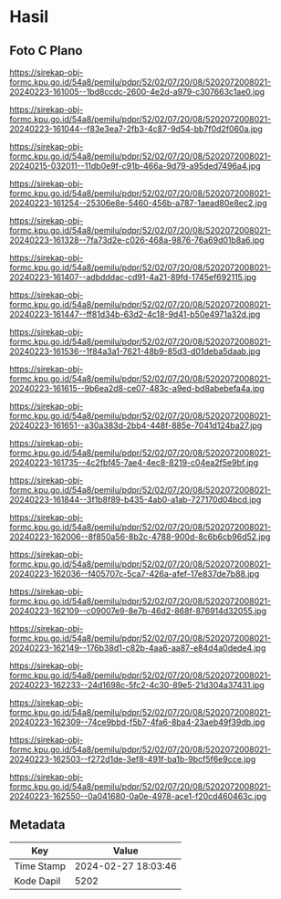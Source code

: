 # Hasil

## Foto C Plano

https://sirekap-obj-formc.kpu.go.id/54a8/pemilu/pdpr/52/02/07/20/08/5202072008021-20240223-161005--1bd8ccdc-2600-4e2d-a979-c307663c1ae0.jpg

https://sirekap-obj-formc.kpu.go.id/54a8/pemilu/pdpr/52/02/07/20/08/5202072008021-20240223-161044--f83e3ea7-2fb3-4c87-9d54-bb7f0d2f060a.jpg

https://sirekap-obj-formc.kpu.go.id/54a8/pemilu/pdpr/52/02/07/20/08/5202072008021-20240215-032011--11db0e9f-c91b-466a-9d79-a95ded7496a4.jpg

https://sirekap-obj-formc.kpu.go.id/54a8/pemilu/pdpr/52/02/07/20/08/5202072008021-20240223-161254--25306e8e-5460-456b-a787-1aead80e8ec2.jpg

https://sirekap-obj-formc.kpu.go.id/54a8/pemilu/pdpr/52/02/07/20/08/5202072008021-20240223-161328--7fa73d2e-c026-468a-9876-76a69d01b8a6.jpg

https://sirekap-obj-formc.kpu.go.id/54a8/pemilu/pdpr/52/02/07/20/08/5202072008021-20240223-161407--adbdddac-cd91-4a21-89fd-1745ef692115.jpg

https://sirekap-obj-formc.kpu.go.id/54a8/pemilu/pdpr/52/02/07/20/08/5202072008021-20240223-161447--ff81d34b-63d2-4c18-9d41-b50e4971a32d.jpg

https://sirekap-obj-formc.kpu.go.id/54a8/pemilu/pdpr/52/02/07/20/08/5202072008021-20240223-161536--1f84a3a1-7621-48b9-85d3-d01deba5daab.jpg

https://sirekap-obj-formc.kpu.go.id/54a8/pemilu/pdpr/52/02/07/20/08/5202072008021-20240223-161615--9b6ea2d8-ce07-483c-a9ed-bd8abebefa4a.jpg

https://sirekap-obj-formc.kpu.go.id/54a8/pemilu/pdpr/52/02/07/20/08/5202072008021-20240223-161651--a30a383d-2bb4-448f-885e-7041d124ba27.jpg

https://sirekap-obj-formc.kpu.go.id/54a8/pemilu/pdpr/52/02/07/20/08/5202072008021-20240223-161735--4c2fbf45-7ae4-4ec8-8219-c04ea2f5e9bf.jpg

https://sirekap-obj-formc.kpu.go.id/54a8/pemilu/pdpr/52/02/07/20/08/5202072008021-20240223-161844--3f1b8f89-b435-4ab0-a1ab-727170d04bcd.jpg

https://sirekap-obj-formc.kpu.go.id/54a8/pemilu/pdpr/52/02/07/20/08/5202072008021-20240223-162006--8f850a56-8b2c-4788-900d-8c6b6cb96d52.jpg

https://sirekap-obj-formc.kpu.go.id/54a8/pemilu/pdpr/52/02/07/20/08/5202072008021-20240223-162036--f405707c-5ca7-426a-afef-17e837de7b88.jpg

https://sirekap-obj-formc.kpu.go.id/54a8/pemilu/pdpr/52/02/07/20/08/5202072008021-20240223-162109--c09007e9-8e7b-46d2-868f-876914d32055.jpg

https://sirekap-obj-formc.kpu.go.id/54a8/pemilu/pdpr/52/02/07/20/08/5202072008021-20240223-162149--176b38d1-c82b-4aa6-aa87-e84d4a0dede4.jpg

https://sirekap-obj-formc.kpu.go.id/54a8/pemilu/pdpr/52/02/07/20/08/5202072008021-20240223-162233--24d1698c-5fc2-4c30-89e5-21d304a37431.jpg

https://sirekap-obj-formc.kpu.go.id/54a8/pemilu/pdpr/52/02/07/20/08/5202072008021-20240223-162309--74ce9bbd-f5b7-4fa6-8ba4-23aeb49f39db.jpg

https://sirekap-obj-formc.kpu.go.id/54a8/pemilu/pdpr/52/02/07/20/08/5202072008021-20240223-162503--f272d1de-3ef8-491f-ba1b-9bcf5f6e9cce.jpg

https://sirekap-obj-formc.kpu.go.id/54a8/pemilu/pdpr/52/02/07/20/08/5202072008021-20240223-162550--0a041680-0a0e-4978-ace1-f20cd460463c.jpg


## Metadata

| Key        | Value               |
| ---------- | ------------------- |
| Time Stamp | 2024-02-27 18:03:46 |
| Kode Dapil | 5202                |



